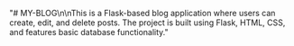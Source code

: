 "# MY-BLOG\n\nThis is a Flask-based blog application where users can create, edit, and delete posts. The project is built using Flask, HTML, CSS, and features basic database functionality." 
